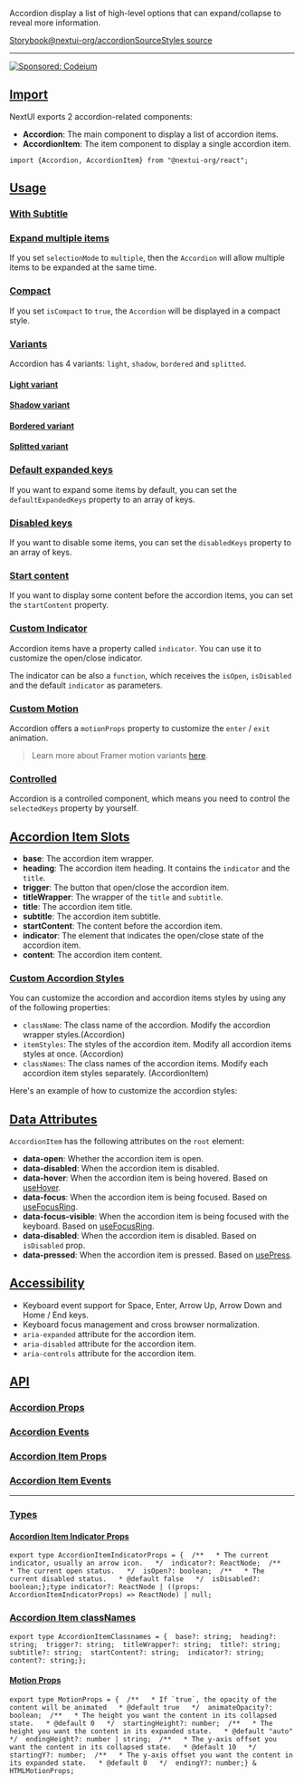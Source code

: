 Accordion display a list of high-level options that can expand/collapse to reveal more information.

[Storybook](https://storybook.nextui.org/?path=/story/components-accordion)[@nextui-org/accordion](https://www.npmjs.com/package/@nextui-org/accordion)[Source](https://github.com/nextui-org/nextui/tree/feat/v2/packages/components/accordion)[Styles source](https://github.com/nextui-org/nextui/tree/feat/v2/packages/core/theme/src/components/accordion.ts)

___

[![Sponsored: Codeium](https://media.ethicalads.io/media/images/2023/05/Screen_Shot_2023-05-25_at_5.23.35_PM.png)](https://server.ethicalads.io/proxy/click/5146/02e8f7c2-075a-43b6-b28f-7838bbf80c92/)

## [Import](https://nextui.org/docs/components/accordion#import)

NextUI exports 2 accordion-related components:

-   **Accordion**: The main component to display a list of accordion items.
-   **AccordionItem**: The item component to display a single accordion item.

```
import {Accordion, AccordionItem} from "@nextui-org/react";
```

## [Usage](https://nextui.org/docs/components/accordion#usage)

### [With Subtitle](https://nextui.org/docs/components/accordion#with-subtitle)

### [Expand multiple items](https://nextui.org/docs/components/accordion#expand-multiple-items)

If you set `selectionMode` to `multiple`, then the `Accordion` will allow multiple items to be expanded at the same time.

### [Compact](https://nextui.org/docs/components/accordion#compact)

If you set `isCompact` to `true`, the `Accordion` will be displayed in a compact style.

### [Variants](https://nextui.org/docs/components/accordion#variants)

Accordion has 4 variants: `light`, `shadow`, `bordered` and `splitted`.

#### [Light variant](https://nextui.org/docs/components/accordion#light-variant)

#### [Shadow variant](https://nextui.org/docs/components/accordion#shadow-variant)

#### [Bordered variant](https://nextui.org/docs/components/accordion#bordered-variant)

#### [Splitted variant](https://nextui.org/docs/components/accordion#splitted-variant)

### [Default expanded keys](https://nextui.org/docs/components/accordion#default-expanded-keys)

If you want to expand some items by default, you can set the `defaultExpandedKeys` property to an array of keys.

### [Disabled keys](https://nextui.org/docs/components/accordion#disabled-keys)

If you want to disable some items, you can set the `disabledKeys` property to an array of keys.

### [Start content](https://nextui.org/docs/components/accordion#start-content)

If you want to display some content before the accordion items, you can set the `startContent` property.

### [Custom Indicator](https://nextui.org/docs/components/accordion#custom-indicator)

Accordion items have a property called `indicator`. You can use it to customize the open/close indicator.

The indicator can be also a `function`, which receives the `isOpen`, `isDisabled` and the default `indicator` as parameters.

### [Custom Motion](https://nextui.org/docs/components/accordion#custom-motion)

Accordion offers a `motionProps` property to customize the `enter` / `exit` animation.

> Learn more about Framer motion variants [here](https://www.framer.com/motion/animation/#variants).

### [Controlled](https://nextui.org/docs/components/accordion#controlled)

Accordion is a controlled component, which means you need to control the `selectedKeys` property by yourself.

## [Accordion Item Slots](https://nextui.org/docs/components/accordion#accordion-item-slots)

-   **base**: The accordion item wrapper.
-   **heading**: The accordion item heading. It contains the `indicator` and the `title`.
-   **trigger**: The button that open/close the accordion item.
-   **titleWrapper**: The wrapper of the `title` and `subtitle`.
-   **title**: The accordion item title.
-   **subtitle**: The accordion item subtitle.
-   **startContent**: The content before the accordion item.
-   **indicator**: The element that indicates the open/close state of the accordion item.
-   **content**: The accordion item content.

### [Custom Accordion Styles](https://nextui.org/docs/components/accordion#custom-accordion-styles)

You can customize the accordion and accordion items styles by using any of the following properties:

-   `className`: The class name of the accordion. Modify the accordion wrapper styles.(Accordion)
-   `itemStyles`: The styles of the accordion item. Modify all accordion items styles at once. (Accordion)
-   `classNames`: The class names of the accordion items. Modify each accordion item styles separately. (AccordionItem)

Here's an example of how to customize the accordion styles:

## [Data Attributes](https://nextui.org/docs/components/accordion#data-attributes)

`AccordionItem` has the following attributes on the `root` element:

-   **data-open**: Whether the accordion item is open.
-   **data-disabled**: When the accordion item is disabled.
-   **data-hover**: When the accordion item is being hovered. Based on [useHover](https://react-spectrum.adobe.com/react-aria/useHover.html).
-   **data-focus**: When the accordion item is being focused. Based on [useFocusRing](https://react-spectrum.adobe.com/react-aria/useFocusRing.html).
-   **data-focus-visible**: When the accordion item is being focused with the keyboard. Based on [useFocusRing](https://react-spectrum.adobe.com/react-aria/useFocusRing.html).
-   **data-disabled**: When the accordion item is disabled. Based on `isDisabled` prop.
-   **data-pressed**: When the accordion item is pressed. Based on [usePress](https://react-spectrum.adobe.com/react-aria/usePress.html).

## [Accessibility](https://nextui.org/docs/components/accordion#accessibility)

-   Keyboard event support for Space, Enter, Arrow Up, Arrow Down and Home / End keys.
-   Keyboard focus management and cross browser normalization.
-   `aria-expanded` attribute for the accordion item.
-   `aria-disabled` attribute for the accordion item.
-   `aria-controls` attribute for the accordion item.

## [API](https://nextui.org/docs/components/accordion#api)

### [Accordion Props](https://nextui.org/docs/components/accordion#accordion-props)

### [Accordion Events](https://nextui.org/docs/components/accordion#accordion-events)

### [Accordion Item Props](https://nextui.org/docs/components/accordion#accordion-item-props)

### [Accordion Item Events](https://nextui.org/docs/components/accordion#accordion-item-events)

___

### [Types](https://nextui.org/docs/components/accordion#types)

#### [Accordion Item Indicator Props](https://nextui.org/docs/components/accordion#accordion-item-indicator-props)

```
export type AccordionItemIndicatorProps = {  /**   * The current indicator, usually an arrow icon.   */  indicator?: ReactNode;  /**   * The current open status.   */  isOpen?: boolean;  /**   * The current disabled status.   * @default false   */  isDisabled?: boolean;};type indicator?: ReactNode | ((props: AccordionItemIndicatorProps) => ReactNode) | null;
```

### [Accordion Item classNames](https://nextui.org/docs/components/accordion#accordion-item-classnames)

```
export type AccordionItemClassnames = {  base?: string;  heading?: string;  trigger?: string;  titleWrapper?: string;  title?: string;  subtitle?: string;  startContent?: string;  indicator?: string;  content?: string;};
```

#### [Motion Props](https://nextui.org/docs/components/accordion#motion-props)

```
export type MotionProps = {  /**   * If `true`, the opacity of the content will be animated   * @default true   */  animateOpacity?: boolean;  /**   * The height you want the content in its collapsed state.   * @default 0   */  startingHeight?: number;  /**   * The height you want the content in its expanded state.   * @default "auto"   */  endingHeight?: number | string;  /**   * The y-axis offset you want the content in its collapsed state.   * @default 10   */  startingY?: number;  /**   * The y-axis offset you want the content in its expanded state.   * @default 0   */  endingY?: number;} & HTMLMotionProps;
```